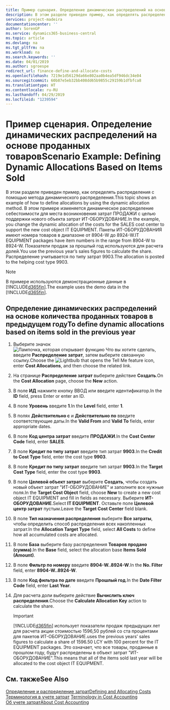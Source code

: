 ```yaml
---
title: Пример сценария. Определение динамических распределений на основе проданных товаров | Microsoft Docs
description: В этом разделе приведен пример, как определять распределения с помощью метода динамического распределения.
services: project-madeira
documentationcenter: ''
author: SorenGP
ms.service: dynamics365-business-central
ms.topic: article
ms.devlang: na
ms.tgt_pltfrm: na
ms.workload: na
ms.search.keywords: ''
ms.date: 04/01/2019
ms.author: sgroespe
redirect_url: finance-define-and-allocate-costs
ms.openlocfilehash: 7219e1d56129da66e802aa0b4ea5df946dc34e04
ms.sourcegitcommit: 60b87e5eb32bb408dd65b9855c29159b1dfbfca8
ms.translationtype: HT
ms.contentlocale: ru-RU
ms.lasthandoff: 04/29/2019
ms.locfileid: "1239594"
---
```

# <a name="scenario-example-defining-dynamic-allocations-based-on-items-sold"></a><span data-ttu-id="f2413-103">Пример сценария. Определение динамических распределений на основе проданных товаров</span><span class="sxs-lookup"><span data-stu-id="f2413-103">Scenario Example: Defining Dynamic Allocations Based on Items Sold</span></span>
<span data-ttu-id="f2413-104">В этом разделе приведен пример, как определять распределения с помощью метода динамического распределения.</span><span class="sxs-lookup"><span data-stu-id="f2413-104">This topic shows an example of how to define allocations by using the dynamic allocation method.</span></span> <span data-ttu-id="f2413-105">В этом примере изменяется динамическое распределение себестоимости для места возникновения затрат ПРОДАЖИ с целью поддержки нового объекта затрат ИТ-ОБОРУДОВАНИЕ.</span><span class="sxs-lookup"><span data-stu-id="f2413-105">In the example, you change the dynamic allocation of the costs for the SALES cost center to support the new cost object IT EQUIPMENT.</span></span> <span data-ttu-id="f2413-106">Пакеты ИТ-ОБОРУДОВАНИЯ имеют номера товаров в диапазоне от 8904-W до 8924-W.</span><span class="sxs-lookup"><span data-stu-id="f2413-106">IT EQUIPMENT packages have item numbers in the range from 8904-W to 8924-W.</span></span> <span data-ttu-id="f2413-107">Показатели продаж за прошлый год используются для расчета долей.</span><span class="sxs-lookup"><span data-stu-id="f2413-107">You use the previous year’s sales figures to calculate the share.</span></span> <span data-ttu-id="f2413-108">Распределение учитывается по типу затрат 9903.</span><span class="sxs-lookup"><span data-stu-id="f2413-108">The allocation is posted to the helping cost type 9903.</span></span>  

> [!NOTE]  
>  <span data-ttu-id="f2413-109">В примере используются демонстрационные данные в [!INCLUDE[d365fin](includes/d365fin_md.md)].</span><span class="sxs-lookup"><span data-stu-id="f2413-109">The example uses the demo data in the [!INCLUDE[d365fin](includes/d365fin_md.md)].</span></span>  

## <a name="to-define-dynamic-allocations-based-on-items-sold-in-the-previous-year"></a><span data-ttu-id="f2413-110">Определение динамических распределений на основе количества проданных товаров в предыдущем году</span><span class="sxs-lookup"><span data-stu-id="f2413-110">To define dynamic allocations based on items sold in the previous year</span></span>  

1.  <span data-ttu-id="f2413-111">Выберите значок ![Лампочка, которая открывает функцию Что вы хотите сделать](media/ui-search/search_small.png "Что вы хотите сделать"), введите **Распределение затрат**, затем выберите связанную ссылку.</span><span class="sxs-lookup"><span data-stu-id="f2413-111">Choose the ![Lightbulb that opens the Tell Me feature](media/ui-search/search_small.png "Tell me what you want to do") icon, enter **Cost Allocations**, and then choose the related link.</span></span>  
2.  <span data-ttu-id="f2413-112">На странице **Распределение затрат** выберите действие **Создать**.</span><span class="sxs-lookup"><span data-stu-id="f2413-112">On the **Cost Allocation** page, choose the **New** action.</span></span>  
3.  <span data-ttu-id="f2413-113">В поле **ИД** нажмите кнопку ВВОД или введите идентификатор.</span><span class="sxs-lookup"><span data-stu-id="f2413-113">In the **ID** field, press Enter or enter an ID.</span></span>  
4.  <span data-ttu-id="f2413-114">В поле **Уровень** введите **1**.</span><span class="sxs-lookup"><span data-stu-id="f2413-114">In the **Level** field, enter **1**.</span></span>  
5.  <span data-ttu-id="f2413-115">В полях **Действительно с** и **Действительно по** введите соответствующие даты.</span><span class="sxs-lookup"><span data-stu-id="f2413-115">In the **Valid From** and **Valid To** fields, enter appropriate dates.</span></span>  
6.  <span data-ttu-id="f2413-116">В поле **Код центра затрат** введите **ПРОДАЖИ**.</span><span class="sxs-lookup"><span data-stu-id="f2413-116">In the **Cost Center Code** field, enter **SALES**.</span></span>  
7.  <span data-ttu-id="f2413-117">В поле **Кредит по типу затрат** введите тип затрат **9903**.</span><span class="sxs-lookup"><span data-stu-id="f2413-117">In the **Credit to Cost Type** field, enter the cost type **9903**.</span></span>  
8.  <span data-ttu-id="f2413-118">В поле **Кредит по типу затрат** введите тип затрат **9903**.</span><span class="sxs-lookup"><span data-stu-id="f2413-118">In the **Target Cost Type** field, enter the cost type **9903**.</span></span>  
9. <span data-ttu-id="f2413-119">В поле **Целевой объект затрат** выберите **Создать**, чтобы создать новый объект затрат "ИТ-ОБОРУДОВАНИЕ" и заполните все нужные поля.</span><span class="sxs-lookup"><span data-stu-id="f2413-119">In the **Target Cost Object** field, choose **New** to create a new cost object IT EQUIPMENT and fill in fields as necessary.</span></span> <span data-ttu-id="f2413-120">Выберите **ИТ-ОБОРУДОВАНИЕ**.</span><span class="sxs-lookup"><span data-stu-id="f2413-120">Select **IT EQUIPMENT**.</span></span> <span data-ttu-id="f2413-121">Оставьте поле **Целевой центр затрат** пустым.</span><span class="sxs-lookup"><span data-stu-id="f2413-121">Leave the **Target Cost Center** field blank.</span></span>  
10. <span data-ttu-id="f2413-122">В поле **Тип назначения распределения** выберите **Все затраты**, чтобы определить способ распределения всех накопленных затрат.</span><span class="sxs-lookup"><span data-stu-id="f2413-122">In the **Allocation Target Type** field, select **All Costs** to define how all accumulated costs are allocated.</span></span>  
11. <span data-ttu-id="f2413-123">В поле **База** выберите базу распределения **Товаров продано (сумма)**.</span><span class="sxs-lookup"><span data-stu-id="f2413-123">In the **Base** field, select the allocation base **Items Sold (Amount)**.</span></span>  
12. <span data-ttu-id="f2413-124">В поле **Фильтр по номеру** введите **8904-W..8924-W**.</span><span class="sxs-lookup"><span data-stu-id="f2413-124">In the **No. Filter** field, enter **8904-W..8924-W**.</span></span>  
13. <span data-ttu-id="f2413-125">В поле **Код фильтра по дате** введите **Прошлый год**.</span><span class="sxs-lookup"><span data-stu-id="f2413-125">In the **Date Filter Code** field, enter **Last Year**.</span></span>  
14. <span data-ttu-id="f2413-126">Для расчета доли выберите действие **Вычислить ключ распределения**.</span><span class="sxs-lookup"><span data-stu-id="f2413-126">Choose the **Calculate Allocation Key** action to calculate the share.</span></span>  

    > [!IMPORTANT]  
    >  [!INCLUDE[d365fin](includes/d365fin_md.md)] <span data-ttu-id="f2413-127">использует показатели продаж предыдущих лет для расчета акции стоимостью 1596,50 рублей со ста процентами для пакетов ИТ-ОБОРУДОВАНИЕ.</span><span class="sxs-lookup"><span data-stu-id="f2413-127">uses the previous years’ sales figures to calculate a share of 1596.50 LCY with 100 percent for the IT EQUIPMENT packages.</span></span> <span data-ttu-id="f2413-128">Это означает, что все товары, проданные в прошлом году, будут распределены в объект затрат "ИТ-ОБОРУДОВАНИЕ".</span><span class="sxs-lookup"><span data-stu-id="f2413-128">This means that all of the items sold last year will be allocated to the cost object IT EQUIPMENT.</span></span>  

## <a name="see-also"></a><span data-ttu-id="f2413-129">См. также</span><span class="sxs-lookup"><span data-stu-id="f2413-129">See Also</span></span>  
[<span data-ttu-id="f2413-130">Определение и распределение затрат</span><span class="sxs-lookup"><span data-stu-id="f2413-130">Defining and Allocating Costs</span></span>](finance-define-and-allocate-costs.md)  
<span data-ttu-id="f2413-131">[Терминология в учете затрат](finance-terminology-in-cost-accounting.md) </span><span class="sxs-lookup"><span data-stu-id="f2413-131">[Terminology in Cost Accounting](finance-terminology-in-cost-accounting.md) </span></span>  
[<span data-ttu-id="f2413-132">Об учете затрат</span><span class="sxs-lookup"><span data-stu-id="f2413-132">About Cost Accounting</span></span>](finance-about-cost-accounting.md)
